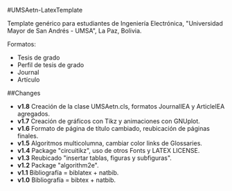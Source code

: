 #UMSAetn-LatexTemplate

Template genérico para estudiantes de Ingeniería Electrónica, "Universidad Mayor de San Andrés - UMSA", La Paz, Bolivia.

Formatos:
- Tesis de grado
- Perfil de tesis de grado
- Journal
- Artículo

##Changes
- **v1.8** Creación de la clase UMSAetn.cls, formatos JournalIEA y ArticleIEA agregados.
- **v1.7** Creación de gráficos con Tikz y animaciones con GNUplot.
- **v1.6** Formato de página de título cambiado, reubicación de páginas finales. 
- **v1.5** Algoritmos multicolumna, cambiar color links de Glossaries.
- **v1.4** Package "circuitikz", uso de otros Fonts y LATEX LICENSE.
- **v1.3** Reubicado "insertar tablas, figuras y subfiguras".
- **v1.2** Package "algorithm2e". 
- **v1.1** Bibliografía = biblatex + natbib.
- **v1.0** Bibliografía = bibtex + natbib.


